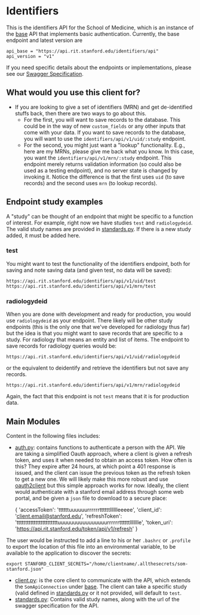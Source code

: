 # Identifiers

This is the identifiers API for the School of Medicine, which is an instance of the [base](../base) API that implements basic authentication. Currently, the base endpoint and latest version are 

```      
api_base = "https://api.rit.stanford.edu/identifiers/api"
api_version = "v1"

```

If you need specific details about the endpoints or implementations, please see our [Swagger Specification](https://app.swaggerhub.com/api/susanweber/UID/1.0.0).


## What would you use this client for?
- If you are looking to give a set of identifiers (MRN) and get de-identified stuffs back, then there are two ways to go about this. 
  - For the first, you will want to save records to the database. This could be in the way of new `custom_fields` or any other inputs that come with your data. If you want to save records to the database, you will want to use the `identifiers/api/v1/uid/:study` endpoint.
  - For the second, you might just want a "lookup" functionality. E.g., here are my MRNs, please give me back what you know. In this case, you want the `identifiers/api/v1/mrn/:study` endpoint. This endpoint merely returns validation information (so could also be used as a testing endpoint), and no server state is changed by invoking it. Notice the difference is that the first uses `uid` (to save records) and the second uses `mrn` (to lookup records).

## Endpoint study examples
A "study" can be thought of an endpoint that might be specific to a function of interest. For example, right now we have studies `test` and `radiologydeid`. The valid study names are provided in [standards.py](standards.py). If there is a new study added, it must be added here.


### test
You might want to test the functionality of the identifiers endpoint, both for saving and note saving data (and given test, no data will be saved):

```
https://api.rit.stanford.edu/identifiers/api/v1/uid/test 
https://api.rit.stanford.edu/identifiers/api/v1/mrn/test
```

### radiologydeid
When you are done with development and ready for production, you would use `radiologydeid` as your endpoint. There likely will be other study endpoints (this is the only one that we've developed for radiology thus far) but the idea is that you might want to save records that are specific to a study. For radiology that means an entity and list of items. The endpoint to save records for radiology queries would be:

```
https://api.rit.stanford.edu/identifiers/api/v1/uid/radiologydeid 
```

or the equivalent to deidentify and retrieve the identifiers but not save any records.

```
https://api.rit.stanford.edu/identifiers/api/v1/mrn/radiologydeid 
```

Again, the fact that this endpoint is not `test` means that it is for production data.


## Main Modules
Content in the following files includes:

- [auth.py](auth.py): contains functions to authenticate a person with the API. We are taking a simplified Oauth approach, where a client is given a refresh token, and uses it when needed to obtain an access token. How often is this? They expire after 24 hours, at which point a 401 response is issued, and the client can issue the previous token as the refresh token to get a new one. We will likely make this more robust and use [oauth2client](https://oauth2client.readthedocs.io) but this simple approach works for now. Ideally, the client would authenticate with a stanford email address through some web portal, and be given a `json` file to download to a secure place:
 
     {
      'accessToken': 'ttttttuuuuuurrrrrrttttttlllllleeeee',
      'client_id': 'client.email@stanford.edu',
      'refreshToken': 'ttttttttttttttttttttttttuuuuuuuuuuuuuuuurrrrrrttttttllllllle',
      'token_uri': 'https://api.rit.stanford.edu/token/api/v1/refresh'
     }

The user would be instructed to add a line to his or her `.bashrc` or `.profile` to export the location of this file into an environmental variable, to be available to the application to discover the secrets:

```
export STANFORD_CLIENT_SECRETS="/home/clientname/.allthesecrets/som-stanford.json"
```

- [client.py](client.py): is the core client to communicate with the API, which extends the `SomApiConnection` under [base](../base). The client can take a specific study (valid defined in [standards.py](standards.py) or it not provided, will default to `test`.
- [standards.py](standards.py): Contains valid study names, along with the url of the swagger specification for the API.

